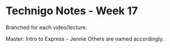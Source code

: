 # Technigo Notes - Week 17

Branched for each video/lecture.

Master: Intro to Express - Jennie
Others are named accordingly.
